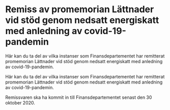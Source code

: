 # Remiss av promemorian Lättnader vid stöd genom nedsatt energiskatt med anledning av covid-19-pandemin

Här kan du ta del av vilka instanser som Finansdepartementet har remitterat promemorian Lättnader vid stöd genom nedsatt energiskatt med anledning av covid-19-pandemin.

Här kan du ta del av vilka instanser som Finansdepartementet har remitterat promemorian Lättnader vid stöd genom nedsatt energiskatt med anledning av covid-19-pandemin.

Remissvaren ska ha kommit in till Finansdepartementet senast den 30 oktober 2020.
